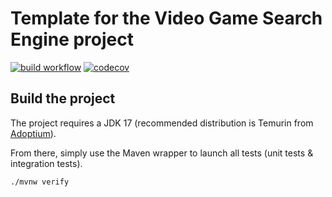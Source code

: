 # Template for the Video Game Search Engine project

[![build workflow](https://github.com/TBernis-code/video_game_search_engine/actions/workflows/build.yml/badge.svg)](https://github.com/TBernis-code/video_game_search_engine/actions)
[![codecov](https://codecov.io/gh/TBernis-code/video_game_search_engine/branch/main/graph/badge.svg)](https://codecov.io/gh/TBernis-code/video_game_search_engine)

## Build the project

The project requires a JDK 17 (recommended distribution is Temurin from [Adoptium](https://adoptium.net/)).

From there, simply use the Maven wrapper to launch all tests (unit tests & integration tests).

`./mvnw verify`

